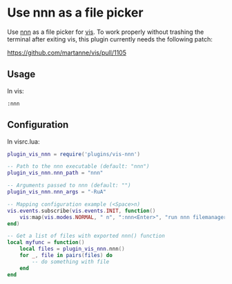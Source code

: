 # Use nnn as a file picker

Use [nnn](https://github.com/jarun/nnn) as a file picker for [vis](https://github.com/martanne/vis).
To work properly without trashing the terminal after exiting vis, this plugin currently needs the following patch:

https://github.com/martanne/vis/pull/1105

## Usage

In vis:

`:nnn`

## Configuration

In visrc.lua:

```lua
plugin_vis_nnn = require('plugins/vis-nnn')

-- Path to the nnn executable (default: "nnn")
plugin_vis_nnn.nnn_path = "nnn"

-- Arguments passed to nnn (default: "")
plugin_vis_nnn.nnn_args = "-RuA"

-- Mapping configuration example (<Space>n)
vis.events.subscribe(vis.events.INIT, function()
    vis:map(vis.modes.NORMAL, " n", ":nnn<Enter>", "run nnn filemanager in current dir")
end)

-- Get a list of files with exported nnn() function
local myfunc = function()
	local files = plugin_vis_nnn.nnn()
	for _, file in pairs(files) do
		-- do something with file
	end
end
```
